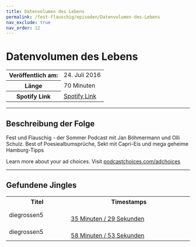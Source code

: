 ```yaml
---
title: Datenvolumen des Lebens
permalink: /fest-flauschig/episoden/Datenvolumen-des-Lebens
nav_exclude: true
nav_order: 12
---
```


# Datenvolumen des Lebens
<table class="resp-table dcf-table dcf-table-responsive dcf-table-bordered dcf-table-striped dcf-w-100%">
                    <tbody>
                        <tr>
                            <th scope="row">Veröffentlich am:</th>
                            <td data-label="Veröffentlich am:">24. Juli 2016</td>
                        </tr>
                        <tr>
                            <th scope="row">Länge </th>
                            <td data-label="Länge ">70 Minuten</td>
                        </tr><tr>
                                <th scope="row">Spotify Link</th>
                                <td data-label="Spotify Link"><a href="https://open.spotify.com/episode/7AbvE4XRyPFWq1k1DKB3mT">Spotify Link</a></td>
                            </tr></tbody>
                </table>

***

## Beschreibung der Folge

<div>
Fest und Flauschig - der Sommer Podcast mit Jan Böhmermann und Olli Schulz. Best of Poesiealbumsprüche, Sekt mit Capri-Eis und mega geheime Hamburg-Tipps <br> <p> </p><p>Learn more about your ad choices. Visit <a href="https://podcastchoices.com/adchoices">podcastchoices.com/adchoices</a></p>  
</div>

***

## Gefundene Jingles

<table style="display: table;">
                                    <tr>
                                        <th class="tableColumnTitle">Titel</th>
                                        <th class="tableColumnTimestamps">Timestamps</th>
                                    </tr>
                                    <tr>
                                <td markdown="span"  class="tableColumnTitle">diegrossen5</td>
                                <td markdown="span" class="tableColumnTimestamps">
                                <br>
                                <a href="https://open.spotify.com/episode/7AbvE4XRyPFWq1k1DKB3mT?t=2129">
                                35 Minuten / 29 Sekunden</a>
                                </td></tr><tr>
                                <td markdown="span"  class="tableColumnTitle">diegrossen5</td>
                                <td markdown="span" class="tableColumnTimestamps">
                                <br>
                                <a href="https://open.spotify.com/episode/7AbvE4XRyPFWq1k1DKB3mT?t=3533">
                                58 Minuten / 53 Sekunden</a>
                                </td></tr></table>